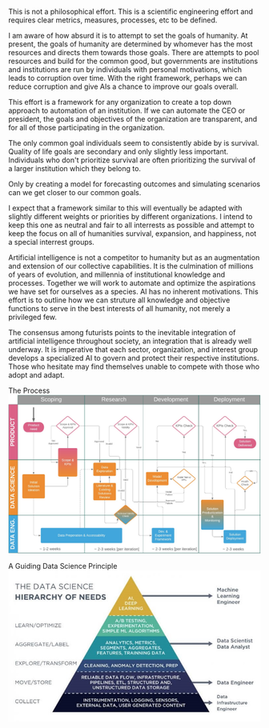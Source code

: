 This is not a philosophical effort.  This is a scientific engineering effort and requires clear metrics, measures, processes, etc to be defined.

I am aware of how absurd it is to attempt to set the goals of humanity.  At present, the goals of humanity are determined by whomever has the most resources and directs them towards those goals.  There are attempts to pool resources and build for the common good, but governments are institutions and institutions are run by individuals with personal motivations, which leads to corruption over time.  With the right framework, perhaps we can reduce corruption and give AIs a chance to improve our goals overall.  

This effort is a framework for any organization to create a top down approach to automation of an institution.  If we can automate the CEO or president, the goals and objectives of the organization are transparent, and for all of those participating in the organization.

The only common goal individuals seem to consistently abide by is survival.  Quality of life goals are secondary and only slightly less important.  Individuals who don't prioritize survival are often prioritizing the survival of a larger institution which they belong to.

Only by creating a model for forecasting outcomes and simulating scenarios can we get closer to our common goals.

I expect that a framework similar to this will eventually be adapted with slightly different weights or priorities by different organizations.  I intend to keep this one as neutral and fair to all interrests as possible and attempt to keep the focus on all of humanities survival, expansion, and happiness, not a special interrest groups.

Artificial intelligence is not a competitor to humanity but as an augmentation and extension of our collective capabilities. It is the culmination of millions of years of evolution, and millennia of institutional knowledge and processes.  Together we will work to automate and optimize the aspirations we have set for ourselves as a species. AI has no inherent motivations.  This effort is to outline how we can struture all knowledge and objective functions to serve in the best interests of all humanity, not merely a privileged few.

The consensus among futurists points to the inevitable integration of artificial intelligence throughout society, an integration that is already well underway. It is imperative that each sector, organization, and interest group develops a specialized AI to govern and protect their respective institutions. Those who hesitate may find themselves unable to compete with those who adopt and adapt.

The Process
![Data Science Process Flow](./DSprocessflow.png)   

A Guiding Data Science Principle
![Data Science Hierarchy of Needs](./hierarchy-of-needs-768x516.jpg)   
